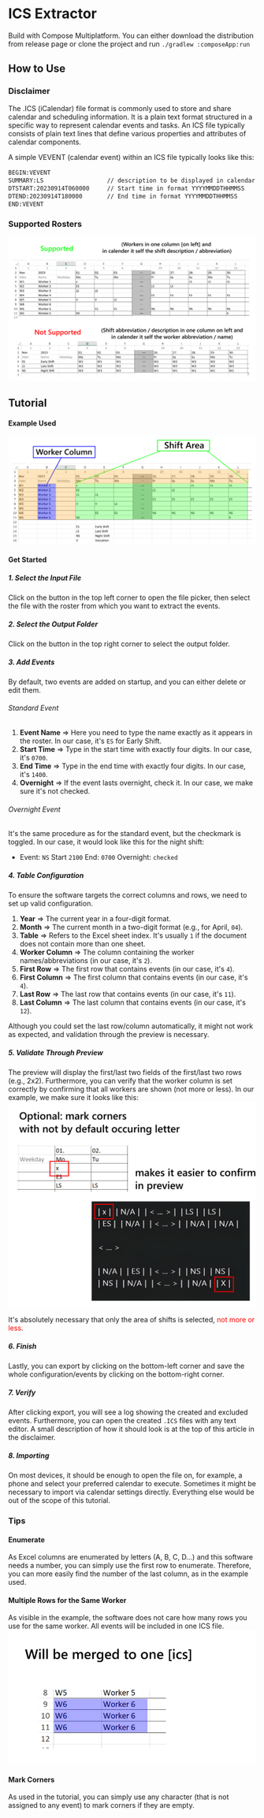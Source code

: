 # ICS Extractor

Build with Compose Multiplatform. You can either download the distribution from release page or clone the project and run `./gradlew :composeApp:run`

## How to Use

### Disclaimer

The .ICS (iCalendar) file format is commonly used to store and share calendar and scheduling information. It is a plain text format structured in a specific way to represent calendar events and tasks. An ICS file typically consists of plain text lines that define various properties and attributes of calendar components.

A simple VEVENT (calendar event) within an ICS file typically looks like this:

````
BEGIN:VEVENT
SUMMARY:LS                  // description to be displayed in calendar
DTSTART:20230914T060000     // Start time in format YYYYMMDDTHHMMSS
DTEND:20230914T180000       // End time in format YYYYMMDDTHHMMSS
END:VEVENT
````

### Supported Rosters
![Supported/Unsupported Roster](documentation/resources/doc_img_rooster_supported_unsupported.png)

## Tutorial

#### Example Used
![Roster Example](documentation/resources/doc_img_areas.png)

#### Get Started

##### 1. Select the Input File
Click on the button in the top left corner to open the file picker, then select the file with the roster from which you want to extract the events.

##### 2. Select the Output Folder
Click on the button in the top right corner to select the output folder.

##### 3. Add Events
By default, two events are added on startup, and you can either delete or edit them.

###### Standard Event
1. **Event Name** => Here you need to type the name exactly as it appears in the roster. In our case, it's `ES` for Early Shift.
2. **Start Time** => Type in the start time with exactly four digits. In our case, it's `0700`.
3. **End Time** => Type in the end time with exactly four digits. In our case, it's `1400`.
4. **Overnight** => If the event lasts overnight, check it. In our case, we make sure it's not checked.

###### Overnight Event
It's the same procedure as for the standard event, but the checkmark is toggled.
In our case, it would look like this for the night shift:
- Event: `NS` Start `2100` End: `0700` Overnight: `checked`

##### 4. Table Configuration
To ensure the software targets the correct columns and rows, we need to set up valid configuration.

1. **Year** => The current year in a four-digit format.
2. **Month** => The current month in a two-digit format (e.g., for April, `04`).
3. **Table** => Refers to the Excel sheet index. It's usually `1` if the document does not contain more than one sheet.
4. **Worker Column** => The column containing the worker names/abbreviations (in our case, it's `2`).
5. **First Row** => The first row that contains events (in our case, it's `4`).
6. **First Column** => The first column that contains events (in our case, it's `4`).
7. **Last Row** => The last row that contains events (in our case, it's `11`).
8. **Last Column** => The last column that contains events (in our case, it's `12`).

Although you could set the last row/column automatically, it might not work as expected, and validation through the preview is necessary.

##### 5. Validate Through Preview
The preview will display the first/last two fields of the first/last two rows (e.g., 2x2). Furthermore, you can verify that the worker column is set correctly by confirming that all workers are shown (not more or less). In our example, we make sure it looks like this:
![Preview](documentation/resources/doc_img_previewj.png)

It's absolutely necessary that only the area of shifts is selected, <span style="color:red">not more or less</span>.

##### 6. Finish
Lastly, you can export by clicking on the bottom-left corner and save the whole configuration/events by clicking on the bottom-right corner.

##### 7. Verify
After clicking export, you will see a log showing the created and excluded events. Furthermore, you can open the created `.ICS` files with any text editor. A small description of how it should look is at the top of this article in the disclaimer.

##### 8. Importing
On most devices, it should be enough to open the file on, for example, a phone and select your preferred calendar to execute. Sometimes it might be necessary to import via calendar settings directly. Everything else would be out of the scope of this tutorial.

### Tips

#### Enumerate
As Excel columns are enumerated by letters (A, B, C, D...) and this software needs a number, you can simply use the first row to enumerate. Therefore, you can more easily find the number of the last column, as in the example used.

#### Multiple Rows for the Same Worker
As visible in the example, the software does not care how many rows you use for the same worker. All events will be included in one ICS file.
![Multiple Worker Rows for the Same](documentation/resources/doc_img_multi_worker.png)

#### Mark Corners
As used in the tutorial, you can simply use any character (that is not assigned to any event) to mark corners if they are empty.
